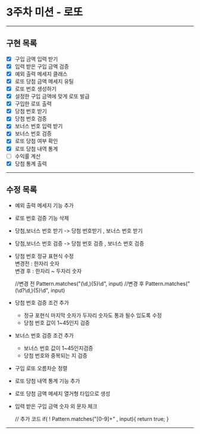 # 3주차 미션 - 로또

---
## 구현 목록
- [x] 구입 금액 입력 받기
- [x] 입력 받은 구입 금액 검증
- [x] 예외 출력 메세지 클래스  
- [x] 로또 당첨 금액 메세지 유틸
- [x] 로또 번호 생성하기
- [x] 설정한 구입 금액에 맞게 로또 발급 
- [x] 구입한 로또 출력 
- [x] 당첨 번호 받기
- [x] 당첨 번호 검증
- [x] 보너스 번호 입력 받기
- [x] 보너스 번호 검증
- [x] 로또 당첨 여부 확인
- [x] 로또 당첨 내역 통계
- [ ] 수익률 계산 
- [x] 당첨 통계 출력

---
## 수정 목록

- 예외 출력 메세지 기능 추가
- 로또 번호 검증 기능 삭제
- 당첨,보너스 번호 받기 -> 당첨 번호받기 , 보너스 번호 받기
- 당첨,보너스 번호 검증 -> 당첨 번호 검증 , 보너스 번호 검증
- 당첨 번호 정규 표현식 수정 <br> 변경전 : 한자리 숫자 <br> 변경 후 : 한자리 ~ 두자리 숫자 


    //변경 전
    Pattern.matches("(\\d,){5}\\d", input)
    //변경 후
    Pattern.matches("(\\d?\\d,){5}\\d", input)
  

- 당첨 번호 검증 조건 추가 
    - 정규 포현식 마지막 숫자가 두자리 숫자도 통과 될수 있도록 수정
    - 당첨 번호 값이 1~45인지 검증
- 보너스 번호 검증 조건 추가
    - 보너스 번호 값이 1~45인지검증
    - 당첨 번호와 중복되는 지 검증
- 구입 로또 오름차순 정렬
- 로또 당첨 내역 통계 기능 추가
- 로또 당첨 금액 메세지 열거형 타입으로 생성
- 입력 받은 구입 금액 숫자 외 문자 체크


    // 추가 코드
    if( ! Pattern.matches("[0-9]+" , input){
      return true;
    }
    


---
